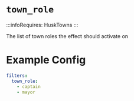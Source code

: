 # `town_role`
:::infoRequires:
HuskTowns
:::

The list of town roles the effect should activate on
# Example Config
```yaml
filters:
  town_role: 
    - captain
    - mayor
```
